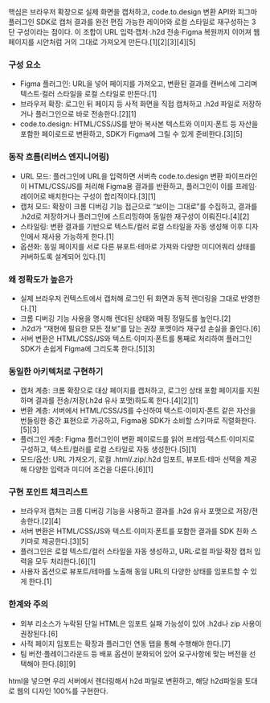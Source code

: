 핵심은 브라우저 확장으로 실제 화면을 캡처하고, code.to.design 변환 API와 피그마 플러그인 SDK로 캡처 결과를 완전 편집 가능한 레이어와 로컬 스타일로 재구성하는 3단 구성이라는 점이다. 이 조합이 URL 입력·캡처·.h2d 전송·Figma 복원까지 이어져 웹페이지를 시안처럼 거의 그대로 가져오게 만든다.[1][2][3][4][5]

### 구성 요소
- Figma 플러그인: URL을 넣어 페이지를 가져오고, 변환된 결과를 캔버스에 그리며 텍스트·컬러 스타일을 로컬 스타일로 만든다.[1]
- 브라우저 확장: 로그인 뒤 페이지 등 사적 화면을 직접 캡처하고 .h2d 파일로 저장하거나 플러그인으로 바로 전송한다.[2][1]
- code.to.design: HTML/CSS/JS를 받아 복사본 텍스트와 이미지·폰트 등 자산을 포함한 페이로드로 변환하고, SDK가 Figma에 그릴 수 있게 준비한다.[3][5]

### 동작 흐름(리버스 엔지니어링)
- URL 모드: 플러그인에 URL을 입력하면 서버측 code.to.design 변환 파이프라인이 HTML/CSS/JS를 처리해 Figma용 결과를 반환하고, 플러그인이 이를 프레임·레이어로 배치한다는 구성이 합리적이다.[3][1]
- 캡처 모드: 확장이 크롬 디버깅 기능 접근으로 “보이는 그대로”를 수집하고, 결과를 .h2d로 저장하거나 플러그인에 스트리밍하여 동일한 재구성이 이뤄진다.[4][2]
- 스타일링: 변환 결과를 기반으로 텍스트/컬러 로컬 스타일을 자동 생성해 이후 디자인에서 재사용 가능하게 한다.[1]
- 옵션화: 동일 페이지를 서로 다른 뷰포트·테마로 가져와 다양한 미디어쿼리 상태를 커버하도록 설계되어 있다.[1]

### 왜 정확도가 높은가
- 실제 브라우저 컨텍스트에서 캡처해 로그인 뒤 화면과 동적 렌더링을 그대로 반영한다.[1]
- 크롬 디버깅 기능 사용을 명시해 렌더된 상태와 매핑 정밀도를 높인다.[2]
- .h2d가 “재현에 필요한 모든 정보”를 담는 권장 포맷이라 재구성 손실을 줄인다.[6]
- 서버 변환은 HTML/CSS/JS와 텍스트·이미지·폰트를 통째로 처리하여 플러그인 SDK가 손쉽게 Figma에 그리도록 한다.[5][3]

### 동일한 아키텍처로 구현하기
- 캡처 계층: 크롬 확장으로 대상 페이지를 캡처하고, 로그인 상태 포함 페이지를 지원하며 결과를 전송/저장(.h2d 유사 포맷)하도록 한다.[4][2][1]
- 변환 계층: 서버에서 HTML/CSS/JS를 수신하여 텍스트·이미지·폰트 같은 자산을 번들링한 중간 표현으로 가공하고, Figma용 SDK가 소비할 스키마로 직렬화한다.[5][3]
- 플러그인 계층: Figma 플러그인이 변환 페이로드를 읽어 프레임·텍스트·이미지로 구성하고, 텍스트/컬러를 로컬 스타일로 자동 생성한다.[5][1]
- 모드/옵션: URL 가져오기, 로컬 .html/.zip/.h2d 임포트, 뷰포트·테마 선택을 제공해 다양한 입력과 미디어 조건을 다룬다.[6][1]

### 구현 포인트 체크리스트
- 브라우저 캡처는 크롬 디버깅 기능을 사용하고 결과를 .h2d 유사 포맷으로 저장/전송한다.[2][4]
- 서버 변환은 HTML/CSS/JS와 텍스트·이미지·폰트를 포함한 결과를 SDK 친화 스키마로 제공한다.[3][5]
- 플러그인은 로컬 텍스트/컬러 스타일을 자동 생성하고, URL·로컬 파일·확장 캡처 입력을 모두 처리한다.[6][1]
- 사용자 옵션으로 뷰포트/테마를 노출해 동일 URL의 다양한 상태를 임포트할 수 있게 한다.[1]

### 한계와 주의
- 외부 리소스가 누락된 단일 HTML은 임포트 실패 가능성이 있어 .h2d나 zip 사용이 권장된다.[6]
- 사적 페이지 임포트는 확장과 플러그인 연동 탭을 통해 수행해야 한다.[7]
- 팀 버전·플레이그라운드 등 배포 옵션이 분화되어 있어 요구사항에 맞는 버전을 선택해야 한다.[8][9]

html을 넣으면 우리 서버에서 렌더링해서 h2d 파일로 변환하고, 해당 h2d파일을 토대로 웹의 디자인 100%를 구현한다. 
